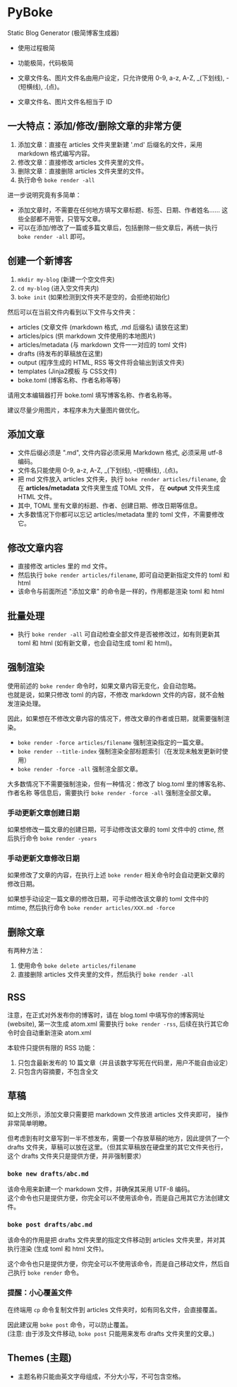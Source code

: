 # PyBoke

Static Blog Generator (极简博客生成器)

- 使用过程极简
- 功能极简，代码极简

- 文章文件名、图片文件名由用户设定，只允许使用 0-9, a-z, A-Z, _(下划线), -(短横线), .(点)。
- 文章文件名、图片文件名相当于 ID

## 一大特点：添加/修改/删除文章的非常方便

1. 添加文章：直接在 articles 文件夹里新建 '.md' 后缀名的文件，采用 markdown 格式编写内容。
2. 修改文章：直接修改 articles 文件夹里的文件。
3. 删除文章：直接删除 articles 文件夹里的文件。
4. 执行命令 `boke render -all`

进一步说明究竟有多简单：

- 添加文章时，不需要在任何地方填写文章标题、标签、日期、作者姓名…… 这些全部都不用管，只管写文章。
- 可以在添加/修改了一篇或多篇文章后，包括删除一些文章后，再统一执行 `boke render -all` 即可。

## 创建一个新博客

1. `mkdir my-blog` (新建一个空文件夹)
2. `cd my-blog` (进入空文件夹内)
3. `boke init` (如果检测到文件夹不是空的，会拒绝初始化)

然后可以在当前文件内看到以下文件与文件夹：

- articles (文章文件 (markdown 格式, .md 后缀名) 请放在这里)
- articles/pics (供 markdown 文件使用的本地图片)
- articles/metadata (与 markdown 文件一一对应的 toml 文件)
- drafts (待发布的草稿放在这里)
- output (程序生成的 HTML, RSS 等文件将会输出到该文件夹)
- templates (Jinja2模板 与 CSS文件)
- boke.toml (博客名称、作者名称等等)

请用文本编辑器打开 boke.toml 填写博客名称、作者名称等。

建议尽量少用图片，本程序未为大量图片做优化。

## 添加文章

- 文件后缀必须是 ".md", 文件内容必须采用 Markdown 格式, 必须采用 utf-8 编码。
- 文件名只能使用 0-9, a-z, A-Z, _(下划线), -(短横线), .(点)。
- 把 md 文件放入 articles 文件夹，执行 `boke render articles/filename`,
  会在 **articles/metadata** 文件夹里生成 TOML 文件，
  在 **output** 文件夹生成 HTML 文件。
- 其中, TOML 里有文章的标题、作者、创建日期、修改日期等信息。
- 大多数情况下你都可以忘记 articles/metadata 里的 toml 文件，不需要修改它。

## 修改文章内容

- 直接修改 articles 里的 md 文件。
- 然后执行 `boke render articles/filename`, 即可自动更新指定文件的 toml 和 html
- 该命令与前面所述 "添加文章" 的命令是一样的，作用都是渲染 toml 和 html

## 批量处理

- 执行 `boke render -all` 可自动检查全部文件是否被修改过，如有则更新其 toml 和 html
  (如有新文章，也会自动生成 toml 和 html)。

## 强制渲染

使用前述的 `boke render` 命令时，如果文章内容无变化，会自动忽略。  
也就是说，如果只修改 toml 的内容，不修改 markdown 文件的内容，就不会触发渲染处理。

因此，如果想在不修改文章内容的情况下，修改文章的作者或日期，就需要强制渲染。

- `boke render -force articles/filename` 强制渲染指定的一篇文章。
- `boke render --title-index` 强制渲染全部标题索引（在发现未触发更新时使用）
- `boke render -force -all` 强制渲全部文章。

大多数情况下不需要强制渲染，但有一种情况：修改了 blog.toml 里的博客名称、作者名称
等信息后，需要执行 `boke render -force -all` 强制渲全部文章。

### 手动更新文章创建日期

如果想修改一篇文章的创建日期，可手动修改该文章的 toml 文件中的 ctime,
然后执行命令 `boke render -years`

### 手动更新文章修改日期

如果修改了文章的内容，在执行上述 `boke render` 相关命令时会自动更新文章的修改日期。

如果想手动设定一篇文章的修改日期，可手动修改该文章的 toml 文件中的 mtime,
然后执行命令 `boke render articles/XXX.md -force`

## 删除文章

有两种方法：

1. 使用命令 `boke delete articles/filename`
2. 直接删除 articles 文件夹里的文件，然后执行 `boke render -all`

## RSS

注意，在正式对外发布你的博客时，请在 blog.toml 中填写你的博客网址 (website),
第一次生成 atom.xml 需要执行 `boke render -rss`,
后续在执行其它命令时会自动重新渲染 atom.xml

本软件只提供有限的 RSS 功能：

1. 只包含最新发布的 10 篇文章（并且该数字写死在代码里，用户不能自由设定）
2. 只包含内容摘要，不包含全文

## 草稿

如上文所示，添加文章只需要把 markdown 文件放进 articles 文件夹即可，
操作非常简单明瞭。

但考虑到有时文章写到一半不想发布，需要一个存放草稿的地方，因此提供了一个
drafts 文件夹，草稿可以放在这里。（但其实草稿放在硬盘里的其它文件夹也行，
这个 drafts 文件夹只是提供方便，并非强制要求）

### `boke new drafts/abc.md`

该命令用来新建一个 markdown 文件，并确保其采用 UTF-8 编码。  
这个命令也只是提供方便，你完全可以不使用该命令，而是自己用其它方法创建文件。

### `boke post drafts/abc.md`

该命令的作用是把 drafts 文件夹里的指定文件移动到 articles 文件夹里，并对其执行渲染
(生成 toml 和 html 文件)。

这个命令也只是提供方便，你完全可以不使用该命令，而是自己移动文件，然后自己执行
`boke render` 命令。

### 提醒：小心覆盖文件

在终端用 `cp` 命令复制文件到 articles 文件夹时，如有同名文件，会直接覆盖。

因此建议用 `boke post` 命令，可以防止覆盖。  
(注意: 由于涉及文件移动, `boke post` 只能用来发布 drafts 文件夹里的文章。)

## Themes (主题)

- 主题名称只能由英文字母组成，不分大小写，不可包含空格。
